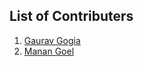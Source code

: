 ## List of Contributers
1. [Gaurav Gogia](https://github.com/DesmondANIMUS)
2. [Manan Goel](https://github.com/manangoel99)
